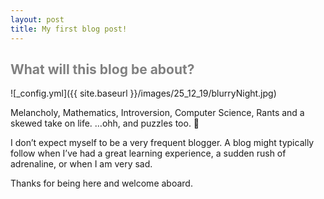 ```yaml
---
layout: post
title: My first blog post!
---
```


<h2 style="color:grey;"> What will this blog be about? </h2>

![_config.yml]({{ site.baseurl }}/images/25_12_19/blurryNight.jpg)

Melancholy, Mathematics, Introversion, Computer Science, Rants and a skewed take on life. …ohh, and puzzles too. 🙂

I don’t expect myself to be a very frequent blogger. A blog might typically follow when I’ve had a great learning experience, a sudden rush of adrenaline, or when I am very sad.

Thanks for being here and welcome aboard.